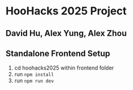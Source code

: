 # HooHacks 2025 Project
## David Hu, Alex Yung, Alex Zhou

## Standalone Frontend Setup
1. cd hoohacks2025 within frontend folder
2. run ```npm install```
3. run ```npm run dev```
